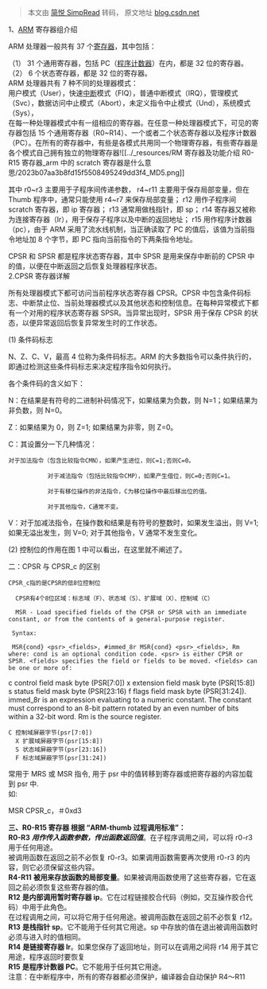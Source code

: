 > 本文由 [简悦 SimpRead](http://ksria.com/simpread/) 转码， 原文地址 [blog.csdn.net](https://blog.csdn.net/Z_H_Z_0/article/details/106574292)

1、[ARM](https://so.csdn.net/so/search?q=ARM&spm=1001.2101.3001.7020) 寄存器组介绍

ARM 处理器一般共有 37 个[寄存器](https://so.csdn.net/so/search?q=%E5%AF%84%E5%AD%98%E5%99%A8&spm=1001.2101.3001.7020)，其中包括：

（1） 31 个通用寄存器，包括 PC（[程序计数器](https://so.csdn.net/so/search?q=%E7%A8%8B%E5%BA%8F%E8%AE%A1%E6%95%B0%E5%99%A8&spm=1001.2101.3001.7020)）在内，都是 32 位的寄存器。  
（2） 6 个状态寄存器，都是 32 位的寄存器。  
ARM 处理器共有 7 种不同的处理器模式：  
用户模式（User），快速[中断](https://so.csdn.net/so/search?q=%E4%B8%AD%E6%96%AD&spm=1001.2101.3001.7020)模式（FIQ），普通中断模式（IRQ），管理模式（Svc），数据访问中止模式（Abort），未定义指令中止模式（Und），系统模式（Sys），  
在每一种处理器模式中有一组相应的寄存器。在任意一种处理器模式下，可见的寄存器包括 15 个通用寄存器（R0~R14）、一个或者二个状态寄存器以及程序计数器（PC）。在所有的寄存器中，有些是各模式共用同一个物理寄存器，有些寄存器是各个模式自己拥有独立的物理寄存器![[../_resources/RM 寄存器及功能介绍  R0-R15 寄存器_arm 中的 scratch 寄存器是什么意思/2023b07aa3b8fd15f5508495249dd3f4_MD5.png]]

其中 r0~r3 主要用于子程序间传递参数， r4~r11 主要用于保存局部变量，但在 Thumb 程序中，通常只能使用 r4~r7 来保存局部变量； r12 用作子程序间 scratch 寄存器，即 ip 寄存器； r13 通常用做栈指针，即 sp； r14 寄存器又被称为连接寄存器（lr），用于保存子程序以及中断的返回地址； r15 用作程序计数器（pc），由于 ARM 采用了流水线机制，当正确读取了 PC 的值后，该值为当前指令地址加 8 个字节，即 PC 指向当前指令的下两条指令地址。

CPSR 和 SPSR 都是程序状态寄存器，其中 SPSR 是用来保存中断前的 CPSR 中的值，以便在中断返回之后恢复处理器程序状态。  
2.CPSR 寄存器详解

所有处理器模式下都可访问当前程序状态寄存器 CPSR。CPSR 中包含条件码标志、中断禁止位、当前处理器模式以及其他状态和控制信息。在每种异常模式下都有一个对用的程序状态寄存器 SPSR。当异常出现时，SPSR 用于保存 CPSR 的状态，以便异常返回后恢复异常发生时的工作状态。

(1) 条件码标志

N、Z、C、V，最高 4 位称为条件码标志。ARM 的大多数指令可以条件执行的，即通过检测这些条件码标志来决定程序指令如何执行。

各个条件码的含义如下：

N：在结果是有符号的二进制补码情况下，如果结果为负数，则 N=1；如果结果为非负数，则 N=0。

Z：如果结果为 0，则 Z=1; 如果结果为非零，则 Z=0。

C：其设置分一下几种情况：

```
对于加法指令（包含比较指令CMN），如果产生进位，则C=1;否则C=0。

           对于减法指令（包括比较指令CMP），如果产生借位，则C=0;否则C=1。

           对于有移位操作的非法指令，C为移位操作中最后移出位的值。

           对于其他指令，C通常不变。
```

V：对于加减法指令，在操作数和结果是有符号的整数时，如果发生溢出，则 V=1; 如果无溢出发生，则 V=0; 对于其他指令，V 通常不发生变化。

(2) 控制位的作用在图 1 中可以看出，在这里就不阐述了。

二：CPSR 与 CPSR_c 的区别

```
CPSR_c指的是CPSR的低8位控制位

  CPSR有4个8位区域：标志域（F）、状态域（S）、扩展域（X）、控制域（C）

  MSR - Load specified fields of the CPSR or SPSR with an immediate constant, or from the contents of a general-purpose register.

 Syntax:

 MSR{cond} <psr>_<fields>, #immed_8r MSR{cond} <psr>_<fields>, Rm where: cond is an optional condition code. <psr> is either CPSR or SPSR. <fields> specifies the field or fields to be moved. <fields> can be one or more of:
```

c control field mask byte (PSR[7:0]) x extension field mask byte (PSR[15:8]) s status field mask byte (PSR[23:16) f flags field mask byte (PSR[31:24]). immed_8r is an expression evaluating to a numeric constant. The constant must correspond to an 8-bit pattern rotated by an even number of bits within a 32-bit word. Rm is the source register.

```
C 控制域屏蔽字节(psr[7:0])
  X 扩展域屏蔽字节(psr[15:8])
  S 状态域屏蔽字节(psr[23:16])
  F 标志域屏蔽字节(psr[31:24])
```

常用于 MRS 或 MSR 指令, 用于 psr 中的值转移到寄存器或把寄存器的内容加载到 psr 中.  
如:

MSR CPSR_c，＃0xd3

**三、R0-R15 寄存器 根据 “ARM-thumb 过程调用标准”：**  
**R0-R3** _**用作传入函数参数，传出函数返回值**_。在子程序调用之间，可以将 r0-r3 用于任何用途。  
被调用函数在返回之前不必恢复 r0-r3。如果调用函数需要再次使用 r0-r3 的内容，则它必须保留这些内容。  
**R4-R11** **被用来存放函数的局部变量**。如果被调用函数使用了这些寄存器，它在返回之前必须恢复这些寄存器的值。  
**R12** **是内部调用暂时寄存器 ip**。它在过程链接胶合代码（例如，交互操作胶合代码）中用于此角色。  
在过程调用之间，可以将它用于任何用途。被调用函数在返回之前不必恢复 r12。  
**R13** **是栈指针 sp**。它不能用于任何其它用途。sp 中存放的值在退出被调用函数时必须与进入时的值相同。  
**R14** **是链接寄存器 lr**。如果您保存了返回地址，则可以在调用之间将 r14 用于其它用途，程序返回时要恢复  
**R15** **是程序计数器 PC**。它不能用于任何其它用途。  
注意：在中断程序中，所有的寄存器都必须保护，编译器会自动保护 R4～R11